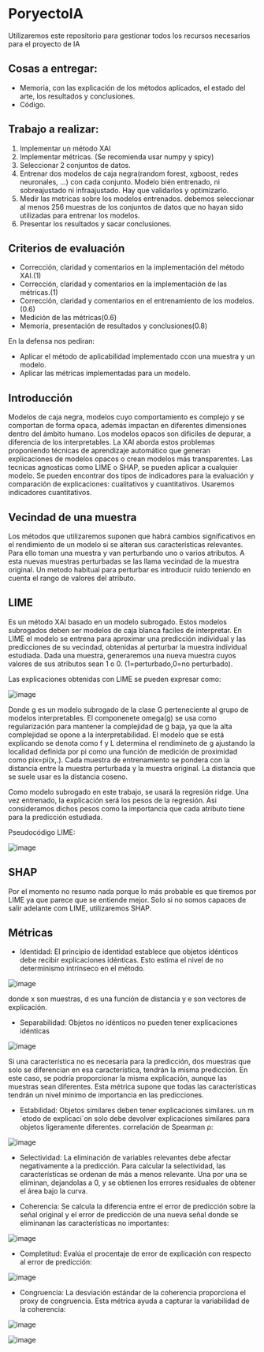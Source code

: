 # PoryectoIA
Utilizaremos este repositorio para gestionar todos los recursos necesarios para el proyecto de IA

## Cosas a entregar:
* Memoria, con las explicación de los métodos aplicados, el estado del arte, los resultados y conclusiones.
* Código.

## Trabajo a realizar:
1. Implementar un método XAI
2. Implementar métricas. (Se recomienda usar numpy y spicy)
3. Seleccionar 2 conjuntos de datos.
4. Entrenar dos modelos de caja negra(random forest, xgboost, redes neuronales, ...) con cada conjunto. Modelo bién entrenado, ni sobreajustado ni infraajustado. Hay que validarlos y optimizarlo.
5. Medir las metricas sobre los modelos entrenados. debemos seleccionar al menos 256 muestras de los conjuntos de datos que no hayan sido utilizadas para entrenar los modelos.
6. Presentar los resultados y sacar conclusiones.

## Criterios de evaluación
* Corrección, claridad y comentarios en la implementación del método XAI.(1)
* Corrección, claridad y comentarios en la implementación de las métricas.(1)
* Corrección, claridad y comentarios en el entrenamiento de los modelos.(0.6)
* Medición de las métricas(0.6)
* Memoria, presentación de resultados y conclusiones(0.8)

En la defensa nos pediran:
* Aplicar el método de aplicabilidad implementado ccon una muestra y un modelo.
* Aplicar las métricas implementadas para un modelo.

## Introducción
Modelos de caja negra, modelos cuyo comportamiento es complejo y se comportan de forma opaca, además impactan en diferentes dimensiones dentro del ámbito humano. Los modelos opacos son dificiles de depurar, a diferencia de los interpretables.
La XAI aborda estos problemas proponiendo técnicas de aprendizaje automático que generan explicaciones de modelos opacos o crean modelos más transparentes. Las tecnicas agnosticas como LIME o SHAP, se pueden aplicar a cualquier modelo.
Se pueden encontrar dos tipos de indicadores para la evaluación y comparación de explicaciones: cualitativos y cuantitativos. Usaremos indicadores cuantitativos.

## Vecindad de una muestra
Los métodos que utilizaremos suponen que habrá cambios significativos en el rendimiento de un modelo si se alteran sus características relevantes. Para ello toman una muestra y van perturbando uno o varios atributos. A esta nuevas muestras perturbadas se las llama vecindad de la muestra original.
Un metodo habitual para perturbar es introducir ruido teniendo en cuenta el rango de valores del atributo.

## LIME
Es un método XAI basado en un modelo subrogado. Estos modelos subrogados deben ser modelos de caja blanca faciles de interpretar. En LIME el modelo se entrena para aproximar una predicción individual y las predicciones de su vecindad, obtenidas al perturbar la muestra individual estudiada. Dada una muestra, generaremos una nueva muestra cuyos valores de sus atributos sean 1 o 0. (1=perturbado,0=no perturbado).

Las explicaciones obtenidas con LIME se pueden expresar como:

![image](https://user-images.githubusercontent.com/72499336/233856273-3ae0bb0a-52bc-4bed-bbe3-ce6cc02ee30d.png)

Donde g es un modelo subrogado de la clase G perteneciente al grupo de modelos interpretables. El componenete omega(g) se usa como regularización para mantener la complejidad de g baja, ya que la alta complejidad se opone a la interpretabilidad. El modelo que se está explicando se denota como f y L determina el rendimineto de g ajustando la localidad definida por pi como una función de medición de proximidad como pix=pi(x,.). Cada muestra de entrenamiento se pondera con la distancia entre la muestra perturbada y la muestra original. La distancia que se suele usar es la distancia coseno.

Como modelo subrogado en este trabajo, se usará la regresión ridge. Una vez entrenado, la explicación será los pesos de la regresión. Asi consideramos dichos pesos como la importancia que cada atributo tiene para la predicción estudiada.

Pseudocódigo LIME:

![image](https://user-images.githubusercontent.com/72499336/233856520-062bd305-96ab-4fc9-91ed-306ef5bb4339.png)

## SHAP
Por el momento no resumo nada porque lo más probable es que tiremos por LIME ya que parece que se entiende mejor. Solo si no somos capaces de salir adelante com LIME, utilizaremos SHAP.

## Métricas
* Identidad: El principio de identidad establece que objetos idénticos debe recibir explicaciones idénticas. Esto estima el nivel de no determinismo intrínseco en el método.

![image](https://user-images.githubusercontent.com/72499336/233856717-2565ecd1-4959-485d-8f62-5da5a9492119.png)

donde x son muestras, d es una función de distancia y e son vectores de explicación.

* Separabilidad: Objetos no idénticos no pueden tener explicaciones idénticas

![image](https://user-images.githubusercontent.com/72499336/233856790-b11abf8c-e827-4ece-b9cf-d0ddbf7530bd.png)

Si una característica no es necesaria para la predicción, dos muestras que solo se diferencian en esa característica, tendrán la misma predicción. En este caso, se podría proporcionar la misma explicación, aunque las muestras sean diferentes. Esta métrica supone que todas las características tendrán un nivel mínimo de importancia en las predicciones.

* Estabilidad: Objetos similares deben tener explicaciones similares. un m´etodo de explicaci´on solo debe devolver explicaciones similares para objetos ligeramente diferentes.  correlación de Spearman ρ:
 
![image](https://user-images.githubusercontent.com/72499336/233857044-a7fd0b11-6f83-4204-ac74-4c5d8f68b0a2.png)

* Selectividad: La eliminación de variables relevantes debe afectar negativamente a la predicción. Para calcular la selectividad, las características se ordenan de más a menos relevante. Una por una se eliminan, dejandolas a 0, y se obtienen los errores residuales de obtener el área bajo la curva.

* Coherencia: Se calcula la diferencia entre el error de predicción sobre la señal original y el error de predicción de una nueva señal donde se eliminanan las características no importantes:

![image](https://user-images.githubusercontent.com/72499336/233857142-07db69d8-2186-4c1e-925b-065a32170dba.png)

* Completitud: Evalúa el procentaje de error de explicación con respecto al error de predicción:

![image](https://user-images.githubusercontent.com/72499336/233857183-3777aca5-f6d4-4ad1-a45e-b64a3a4f86ac.png)

* Congruencia: La desviación estándar de la coherencia proporciona el proxy de congruencia. Esta métrica ayuda a capturar la variabilidad de la coherencia:

![image](https://user-images.githubusercontent.com/72499336/233857229-cf3401cd-f8e7-482e-81b7-321b7f42d604.png)

![image](https://user-images.githubusercontent.com/72499336/233857242-de31dc20-14db-47f5-a5c0-6407b3df3245.png)


